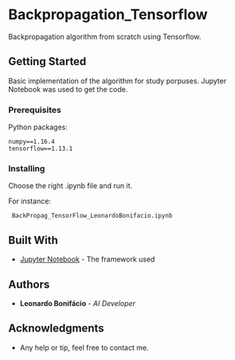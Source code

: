 # Backpropagation_Tensorflow

Backpropagation algorithm from scratch using Tensorflow.

## Getting Started

Basic implementation of the algorithm for study porpuses. Jupyter Notebook was used to get the code.

### Prerequisites

Python packages:

```
numpy==1.16.4
tensorflow==1.13.1
```

### Installing

Choose the right .ipynb file and run it.

For instance:
```
 BackPropag_TensorFlow_LeonardoBonifacio.ipynb
```

## Built With

* [Jupyter Notebook](https://jupyter.org/) - The framework used


## Authors

* **Leonardo Bonifácio** - *AI Developer*


## Acknowledgments

* Any help or tip, feel free to contact me.
